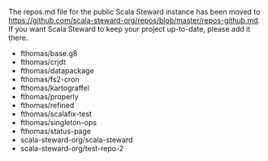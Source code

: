 The repos.md file for the public Scala Steward instance has been moved to
<https://github.com/scala-steward-org/repos/blob/master/repos-github.md>.
If you want Scala Steward to keep your project up-to-date, please add it there.

- fthomas/base.g8
- fthomas/crjdt
- fthomas/datapackage
- fthomas/fs2-cron
- fthomas/kartograffel
- fthomas/properly
- fthomas/refined
- fthomas/scalafix-test
- fthomas/singleton-ops
- fthomas/status-page
- scala-steward-org/scala-steward
- scala-steward-org/test-repo-2
